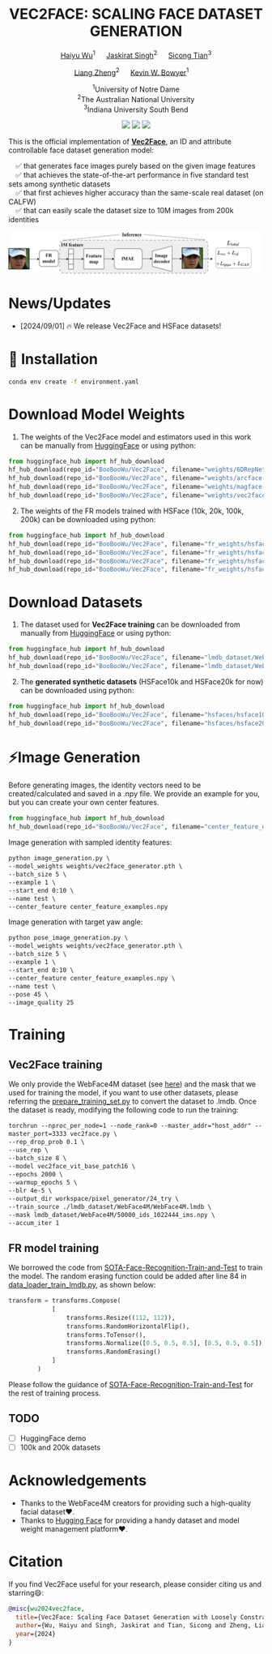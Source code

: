 <div align="center">

# VEC2FACE: SCALING FACE DATASET GENERATION

[Haiyu Wu](https://haiyuwu.netlify.app/)<sup>1</sup> &emsp; [Jaskirat Singh](https://1jsingh.github.io/)<sup>2</sup> &emsp; [Sicong Tian](https://github.com/sicongT)<sup>3</sup>   

[Liang Zheng](https://zheng-lab.cecs.anu.edu.au/)<sup>2</sup> &emsp; [Kevin W. Bowyer](https://www3.nd.edu/~kwb/)<sup>1</sup> &emsp;  

<sup>1</sup>University of Notre Dame<br>
<sup>2</sup>The Australian National University<br>
<sup>3</sup>Indiana University South Bend

[//]: # (TODO)
[//]: # (<a href=''><img src='https://img.shields.io/badge/%F0%9F%A4%97%20Hugging%20Face-Demo-green'></a>)
<a href='https://haiyuwu.github.io/vec2face.github.io/'><img src='https://img.shields.io/badge/Project-Page-blue'></a>
<a href=''><img src='https://img.shields.io/badge/Paper-arXiv-red'></a>
<a href='https://huggingface.co/BooBooWu/Vec2Face'><img src='https://img.shields.io/badge/%F0%9F%A4%97%20Hugging%20Face-Model-orange'></a>

</div>

This is the official implementation of **[Vec2Face](https://haiyuwu.github.io/vec2face.github.io/)**, an ID and attribute controllable face dataset generation model:

&emsp;✅ that generates face images purely based on the given image features<br>
&emsp;✅ that achieves the state-of-the-art performance in five standard test sets among synthetic datasets<br>
&emsp;✅ that first achieves higher accuracy than the same-scale real dataset (on CALFW)<br>
&emsp;✅ that can easily scale the dataset size to 10M images from 200k identities<br>

[//]: # (TODO)
<img src='asset/architech.png'>

# News/Updates
- [2024/09/01] 🔥 We release Vec2Face and HSFace datasets!

# :wrench: Installation
```bash
conda env create -f environment.yaml
```

# Download Model Weights
1) The weights of the Vec2Face model and estimators used in this work can be manually from [HuggingFace](https://huggingface.co/BooBooWu/Vec2Face) or using python:
```python
from huggingface_hub import hf_hub_download
hf_hub_download(repo_id="BooBooWu/Vec2Face", filename="weights/6DRepNet_300W_LP_AFLW2000.pth", local_dir="./")
hf_hub_download(repo_id="BooBooWu/Vec2Face", filename="weights/arcface-r100-glint360k.pth", local_dir="./")
hf_hub_download(repo_id="BooBooWu/Vec2Face", filename="weights/magface-r100-glint360k.pth", local_dir="./")
hf_hub_download(repo_id="BooBooWu/Vec2Face", filename="weights/vec2face_generator.pth", local_dir="./")
```
2) The weights of the FR models trained with HSFace (10k, 20k, 100k, 200k) can be downloaded using python:
```python
from huggingface_hub import hf_hub_download
hf_hub_download(repo_id="BooBooWu/Vec2Face", filename="fr_weights/hsface10k.pth", local_dir="./")
hf_hub_download(repo_id="BooBooWu/Vec2Face", filename="fr_weights/hsface20k.pth", local_dir="./")
hf_hub_download(repo_id="BooBooWu/Vec2Face", filename="fr_weights/hsface100k.pth", local_dir="./")
hf_hub_download(repo_id="BooBooWu/Vec2Face", filename="fr_weights/hsface200k.pth", local_dir="./")
```

# Download Datasets
1) The dataset used for **Vec2Face training** can be downloaded from manually from  [HuggingFace](https://huggingface.co/BooBooWu/Vec2Face) or using python:
```python
from huggingface_hub import hf_hub_download
hf_hub_download(repo_id="BooBooWu/Vec2Face", filename="lmdb_dataset/WebFace4M/WebFace4M.lmdb", local_dir="./")
hf_hub_download(repo_id="BooBooWu/Vec2Face", filename="lmdb_dataset/WebFace4M/50000_ids_1022444_ims.npy", local_dir="./")
```
2) The **generated synthetic datasets** (HSFace10k and HSFace20k for now) can be downloaded using python:
```python
from huggingface_hub import hf_hub_download
hf_hub_download(repo_id="BooBooWu/Vec2Face", filename="hsfaces/hsface10k.lmdb", local_dir="./")
hf_hub_download(repo_id="BooBooWu/Vec2Face", filename="hsfaces/hsface20k.lmdb", local_dir="./")
```

# ⚡Image Generation
Before generating images, the identity vectors need to be created/calculated and saved in a .npy file. We provide an example for you, but you can create your own center features.  
```python
from huggingface_hub import hf_hub_download
hf_hub_download(repo_id="BooBooWu/Vec2Face", filename="center_feature_examples.npy", local_dir="./")
```

Image generation with sampled identity features:
```commandline
python image_generation.py \
--model_weights weights/vec2face_generator.pth \
--batch_size 5 \
--example 1 \
--start_end 0:10 \
--name test \
--center_feature center_feature_examples.npy
```
Image generation with target yaw angle:
```commandline
python pose_image_generation.py \
--model_weights weights/vec2face_generator.pth \
--batch_size 5 \
--example 1 \
--start_end 0:10 \
--center_feature center_feature_examples.npy \
--name test \
--pose 45 \
--image_quality 25
```

# Training
## Vec2Face training
We only provide the WebFace4M dataset (see [here](https://github.com/HaiyuWu/vec2face?tab=readme-ov-file#download-datasets)) and the mask that we used for training the model, if you want to use other datasets, please referring the 
[prepare_training_set.py](https://github.com/HaiyuWu/vec2face/blob/main/Scripts/prepare_training_set.py) to convert the dataset to .lmdb.
Once the dataset is ready, modifying the following code to run the training:
```commandline
torchrun --nproc_per_node=1 --node_rank=0 --master_addr="host_addr" --master_port=3333 vec2face.py \
--rep_drop_prob 0.1 \
--use_rep \
--batch_size 8 \
--model vec2face_vit_base_patch16 \
--epochs 2000 \
--warmup_epochs 5 \
--blr 4e-5 \
--output_dir workspace/pixel_generator/24_try \
--train_source ./lmdb_dataset/WebFace4M/WebFace4M.lmdb \
--mask lmdb_dataset/WebFace4M/50000_ids_1022444_ims.npy \
--accum_iter 1
```

## FR model training
We borrowed the code from [SOTA-Face-Recognition-Train-and-Test](https://github.com/HaiyuWu/SOTA-Face-Recognition-Train-and-Test) to train the model. The random erasing function could be added after line 84 in [data_loader_train_lmdb.py](https://github.com/HaiyuWu/SOTA-Face-Recognition-Train-and-Test/blob/main/data/data_loader_train_lmdb.py), as shown below:
```python
transform = transforms.Compose(
            [
                transforms.Resize((112, 112)),
                transforms.RandomHorizontalFlip(),
                transforms.ToTensor(),
                transforms.Normalize([0.5, 0.5, 0.5], [0.5, 0.5, 0.5]),
                transforms.RandomErasing()
            ]
        )
```
Please follow the guidance of [SOTA-Face-Recognition-Train-and-Test](https://github.com/HaiyuWu/SOTA-Face-Recognition-Train-and-Test) for the rest of training process.

## TODO
- [ ] HuggingFace demo
- [ ] 100k and 200k datasets

# Acknowledgements
- Thanks to the WebFace4M creators for providing such a high-quality facial dataset❤️.
- Thanks to [Hugging Face](https://huggingface.co/) for providing a handy dataset and model weight management platform❤️.

# Citation
If you find Vec2Face useful for your research, please consider citing us and starring😄:

```bibtex
@misc{wu2024vec2face,
  title={Vec2Face: Scaling Face Dataset Generation with Loosely Constrained Vectors},
  author={Wu, Haiyu and Singh, Jaskirat and Tian, Sicong and Zheng, Liang and Bowyer, Kevin W.},
  year={2024}
}
```
